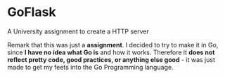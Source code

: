 GoFlask
=======

A University assignment to create a HTTP server

Remark that this was just a **assignment**. I decided to try to make it in Go, since **I have no idea what Go is** and how it works. Therefore it **does not reflect pretty code, good practices, or anything else good** - it was just made to get my feets into the Go Programming language.
